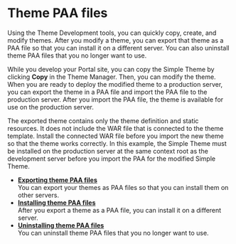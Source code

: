 # Theme PAA files

Using the Theme Development tools, you can quickly copy, create, and modify themes. After you modify a theme, you can export that theme as a PAA file so that you can install it on a different server. You can also uninstall theme PAA files that you no longer want to use.

While you develop your Portal site, you can copy the Simple Theme by clicking **Copy** in the Theme Manager. Then, you can modify the theme. When you are ready to deploy the modified theme to a production server, you can export the theme in a PAA file and import the PAA file to the production server. After you import the PAA file, the theme is available for use on the production server.

The exported theme contains only the theme definition and static resources. It does not include the WAR file that is connected to the theme template. Install the connected WAR file before you import the new theme so that the theme works correctly. In this example, the Simple Theme must be installed on the production server at the same context root as the development server before you import the PAA for the modified Simple Theme.

-   **[Exporting theme PAA files](themeopt_themedev_export.md)**  
You can export your themes as PAA files so that you can install them on other servers.
-   **[Installing theme PAA files](themeopt_themedev_install.md)**  
After you export a theme as a PAA file, you can install it on a different server.
-   **[Uninstalling theme PAA files](themeopt_themedev_uninstall.md)**  
You can uninstall theme PAA files that you no longer want to use.


